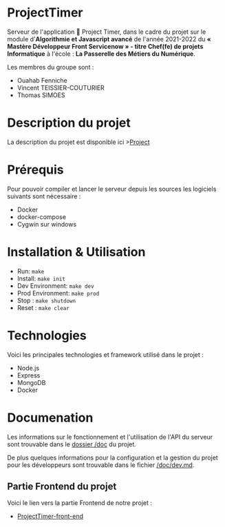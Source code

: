 # ProjectTimer
Serveur de l'application :notebook_with_decorative_cover: Project Timer, dans le cadre du projet sur le module d'**Algorithmie et Javascript avancé** de l'année 2021-2022 du **« Mastère  Développeur Front Servicenow »  - titre Chef(fe) de projets Informatique** à l'école : **La Passerelle des Métiers du Numérique**.


Les membres du groupe sont :
- Ouahab Fenniche
- Vincent TEISSIER-COUTURIER
- Thomas SIMOES

# Description du projet

La description du projet est disponible ici >[Project](Project.md)


# Prérequis
Pour pouvoir compiler et lancer le serveur depuis les sources les logiciels suivants sont nécessaire :
- Docker
- docker-compose
- Cygwin sur windows

# Installation & Utilisation
- Run: `make`
- Install: `make init`
- Dev Environment: `make dev`
- Prod Environment: `make prod`
- Stop : `make shutdown`
- Reset : `make clear`

# Technologies

Voici les principales technologies et framework utilisé dans le projet :
- Node.js
- Express
- MongoDB
- Docker


# Documenation

Les informations sur le fonctionnement et l'utilisation de l'API du serveur sont trouvable dans le [dossier /doc](./doc) du projet.

De plus quelques informations pour la configuration et la gestion du projet pour les développeurs sont trouvable dans le fichier [/doc/dev.md](./doc/dev.md).

## Partie Frontend du projet

Voici le lien vers la partie Frontend de notre projet :
- [ProjectTimer-front-end](https://github.com/arkpery/ProjectTimer-front-end)